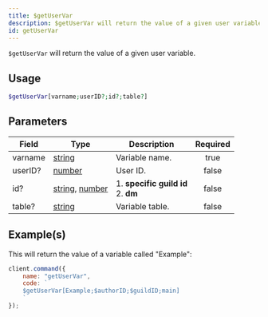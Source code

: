 ```yaml
---
title: $getUserVar
description: $getUserVar will return the value of a given user variable.
id: getUserVar
---
```


`$getUserVar` will return the value of a given user variable.

## Usage

```php
$getUserVar[varname;userID?;id?;table?]
```

## Parameters

| Field   | Type                                                                                                                                                                                                 | Description                               | Required |
| ------- | ---------------------------------------------------------------------------------------------------------------------------------------------------------------------------------------------------- | ----------------------------------------- | :------: |
| varname | [string](https://developer.mozilla.org/en-US/docs/Web/JavaScript/Reference/Global_Objects/String)                                                                                                    | Variable name.                            |   true   |
| userID? | [number](https://developer.mozilla.org/en-US/docs/Web/JavaScript/Reference/Global_Objects/Number)                                                                                                    | User ID.                                  |  false   |
| id?     | [string](https://developer.mozilla.org/en-US/docs/Web/JavaScript/Reference/Global_Objects/String), [number](https://developer.mozilla.org/en-us/docs/web/javascript/reference/global_objects/number) | 1. **specific guild id** <br /> 2. **dm** |  false   |
| table?  | [string](https://developer.mozilla.org/en-US/docs/Web/JavaScript/Reference/Global_Objects/String)                                                                                                    | Variable table.                           |  false   |

## Example(s)

This will return the value of a variable called "Example":

```javascript
client.command({
    name: "getUserVar",
    code: `
    $getUserVar[Example;$authorID;$guildID;main]
    `
});
```
